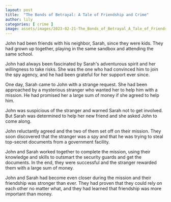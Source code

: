 ```yaml
---
layout: post
title:  "The Bonds of Betrayal: A Tale of Friendship and Crime"
author: lily
categories: [ crime ]
image: assets/images/2023-02-21-The_Bonds_of_Betrayal_A_Tale_of_Friendship_and_Crime.png
---
```



John had been friends with his neighbor, Sarah, since they were kids. They had grown up together, playing in the same sandbox and attending the same school.

John had always been fascinated by Sarah's adventurous spirit and her willingness to take risks. She was the one who had convinced him to join the spy agency, and he had been grateful for her support ever since.

One day, Sarah came to John with a strange request. She had been approached by a mysterious stranger who wanted her to help him with a mission. He had promised her a large sum of money if she agreed to help him.

John was suspicious of the stranger and warned Sarah not to get involved. But Sarah was determined to help her new friend and she asked John to come along.

John reluctantly agreed and the two of them set off on their mission. They soon discovered that the stranger was a spy and that he was trying to steal top-secret documents from a government facility.

John and Sarah worked together to complete the mission, using their knowledge and skills to outsmart the security guards and get the documents. In the end, they were successful and the stranger rewarded them with a large sum of money.

John and Sarah had become even closer during the mission and their friendship was stronger than ever. They had proven that they could rely on each other no matter what, and they had learned that friendship was more important than money.